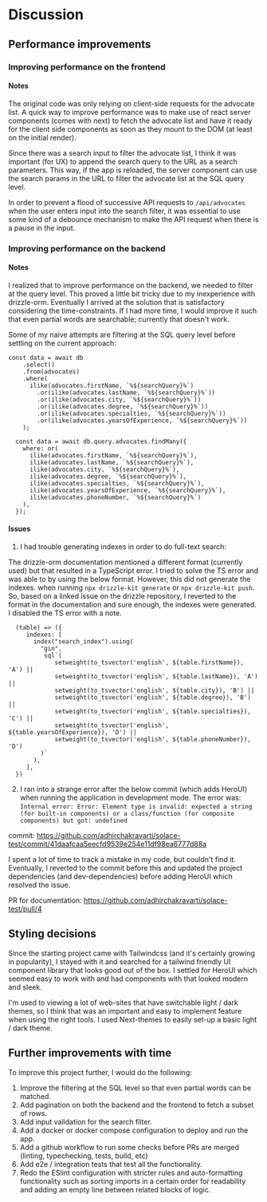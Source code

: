 # Discussion

## Performance improvements

### Improving performance on the frontend

#### Notes

The original code was only relying on client-side requests for the advocate list. A quick way to improve performance was to make use of react server components (comes with next) to fetch the advocate list and have it ready for the client side components as soon as they mount to the DOM (at least on the initial render).

Since there was a search input to filter the advocate list, I think it was important (for UX) to append the search query to the URL as a search parameters. This way, if the app is reloaded, the server component can use the search params in the URL to filter the advocate list at the SQL query level. 

In order to prevent a flood of successive API requests to `/api/advocates` when the user enters input into the search filter, it was essential to use some kind of a debounce mechanism to make the API request when there is a pause in the input. 


### Improving performance on the backend

#### Notes

I realized that to improve performance on the backend, we needed to filter at the query level. This proved a little bit tricky due to my inexperience with drizzle-orm. Eventually I arrived at the solution that is satisfactory considering the time-constraints. If I had more time, I would improve it such that even partial words are searchable; currently that doesn't work. 

Some of my naive attempts are filtering at the SQL query  level before settling on the current approach:

```
const data = await db
    .select()
    .from(advocates)
    .where(
      ilike(advocates.firstName, `%${searchQuery}%`)
        .or(ilike(advocates.lastName, `%${searchQuery}%`))
        .or(ilike(advocates.city, `%${searchQuery}%`))
        .or(ilike(advocates.degree, `%${searchQuery}%`))
        .or(ilike(advocates.specialties, `%${searchQuery}%`))
        .or(ilike(advocates.yearsOfExperience, `%${searchQuery}%`))
    );
```
```
  const data = await db.query.advocates.findMany({
    where: or(
      ilike(advocates.firstName, `%${searchQuery}%`),
      ilike(advocates.lastName, `%${searchQuery}%`),
      ilike(advocates.city, `%${searchQuery}%`),
      ilike(advocates.degree, `%${searchQuery}%`),
      ilike(advocates.specialties, `%${searchQuery}%`),
      ilike(advocates.yearsOfExperience, `%${searchQuery}%`),
      ilike(advocates.phoneNumber, `%${searchQuery}%`)
    ),
  });
```
#### Issues

1. I had trouble generating indexes in order to do full-text search:

The drizzle-orm documentation mentioned a different format (currently used) but that resulted in a TypeScript error. I tried to solve the TS error and was able to by using the below format. However, this did not generate the indexes. when running `npx drizzle-kit generate` or `npx drizzle-kit push`. So, based on a linked issue on the drizzle repository, I reverted to the format in the documentation and sure enough, the indexes were generated. I disabled the TS error with a note.

```
  (table) => ({
     indexes: [
       index("search_index").using(
         "gin",
          sql`(
             setweight(to_tsvector('english', ${table.firstName}), 'A') ||
             setweight(to_tsvector('english', ${table.lastName}), 'A') ||
             setweight(to_tsvector('english', ${table.city}), 'B') ||
             setweight(to_tsvector('english', ${table.degree}), 'B') ||
             setweight(to_tsvector('english', ${table.specialties}), 'C') ||
             setweight(to_tsvector('english', ${table.yearsOfExperience}), 'D') ||
             setweight(to_tsvector('english', ${table.phoneNumber}), 'D')
         )`
       ),
     ],
  })
```
2. I ran into a strange error after the below commit (which adds HeroUI) when running the application in development mode. The error was:
`Internal error: Error: Element type is invalid: expected a string (for built-in components) or a class/function (for composite components) but got: undefined`

commit: https://github.com/adhirchakravarti/solace-test/commit/41daafcaa5eecfd9539e254e11df98ea6777d88a

I spent a lot of time to track a mistake in my code, but couldn't find it. Eventually, I reverted to the commit before this and updated the project dependencies (and dev-dependencies) before adding HeroUI which resolved the issue.

PR for documentation: https://github.com/adhirchakravarti/solace-test/pull/4



## Styling decisions

Since the starting project came with Tailwindcss (and it's certainly growing in popularity), I stayed with it and searched for a tailwind friendly UI component library that looks good out of the box. I settled for HeroUI which seemed easy to work with and had components with that looked modern and sleek.

I'm used to viewing a lot of web-sites that have switchable light / dark themes, so I think that was an important and easy to implement feature when using the right tools. I used Next-themes to easily set-up a basic light / dark theme.

## Further improvements with time

To improve this project further, I would do the following:

1. Improve the filtering at the SQL level so that even partial words can be matched. 
2. Add pagination on both the backend and the frontend to fetch a subset of rows.
3. Add input validation for the search filter.
4. Add a docker or docker compose configuration to deploy and run the app.
5. Add a github workflow to run some checks before PRs are merged (linting, typechecking, tests, build, etc)
6. Add e2e / integration tests that test all the functionality.
7. Redo the ESlint configuration with stricter rules and auto-formatting functionality such as sorting imports in a certain order for readability and adding an empty line between related blocks of logic.

